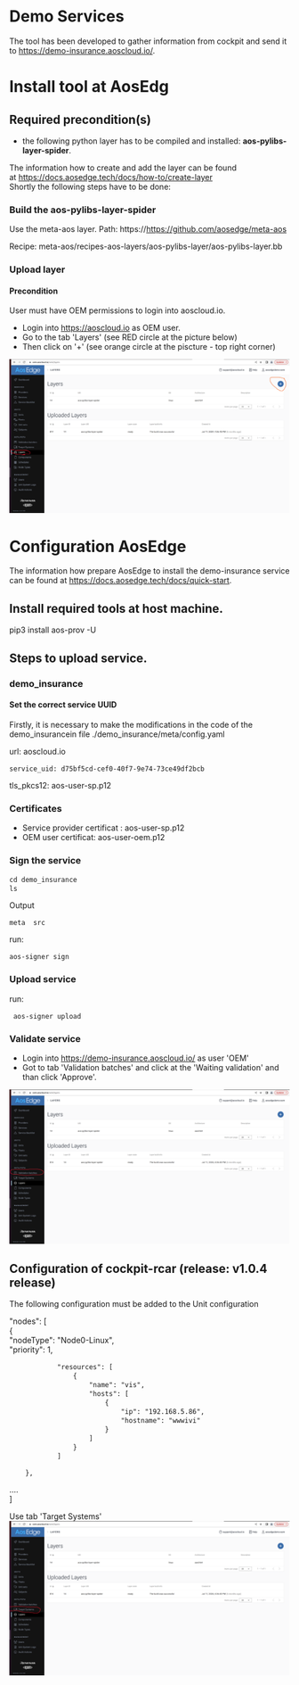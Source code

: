 # Demo Services
The tool has been developed to gather information from cockpit and
send it to https://demo-insurance.aoscloud.io/.

# Install tool at AosEdg
## Required precondition(s)
- the following python layer has to be compiled and installed: **aos-pylibs-layer-spider**.


The information how to create and add the layer can be found \
at https://docs.aosedge.tech/docs/how-to/create-layer \
Shortly the following steps have to be done:

### Build the  aos-pylibs-layer-spider

Use the meta-aos layer. Path: https://https://github.com/aosedge/meta-aos

Recipe: meta-aos/recipes-aos-layers/aos-pylibs-layer/aos-pylibs-layer.bb

### Upload layer
#### Precondition
User must have OEM permissions to login into aoscloud.io.

- Login into https://aoscloud.io as OEM user.
- Go to the tab 'Layers' (see RED circle at the picture below)
- Then click on '+' (see orange circle at the piscture - top right corner)

![Alt text](./img/layers.png "Validation batches tab.")

# Configuration AosEdge
The information how prepare AosEdge to install the demo-insurance service \
can be found at https://docs.aosedge.tech/docs/quick-start.

## Install required tools at host machine.
pip3 install aos-prov -U

## Steps to upload service.
### demo_insurance
#### Set the correct service UUID
Firstly, it is necessary to make the modifications in the code of the demo_insurancein 
file ./demo_insurance/meta/config.yaml

url: aoscloud.io
```
service_uid: d75bf5cd-cef0-40f7-9e74-73ce49df2bcb
```
tls_pkcs12: aos-user-sp.p12

### Certificates
- Service provider certificat : aos-user-sp.p12
- OEM user certificat: aos-user-oem.p12

### Sign the service
```
cd demo_insurance
ls
``` 

Output 

```
meta  src
```

run:
```
aos-signer sign
```

### Upload service 

run:
```
 aos-signer upload
```

### Validate service

- Login into https://demo-insurance.aoscloud.io/ as user 'OEM'
- Got to tab 'Validation batches' and click at the 'Waiting validation' and than click 'Approve'.

![Alt text](./img/validation-batches.png "Validation batches tab.")

## Configuration of cockpit-rcar (release: v1.0.4 release)
The following configuration must be added to the Unit configuration

"nodes": [ \
        { \
            "nodeType": "Node0-Linux", \
            "priority": 1,
```
            "resources": [
                {
                    "name": "vis",
                    "hosts": [
                        {
                            "ip": "192.168.5.86",
                            "hostname": "wwwivi"
                        }
                    ]
                }
            ]
```
        },
.... \
]

Use tab 'Target Systems' \
![Alt text](./img/target-systems.png "Validation batches tab.")